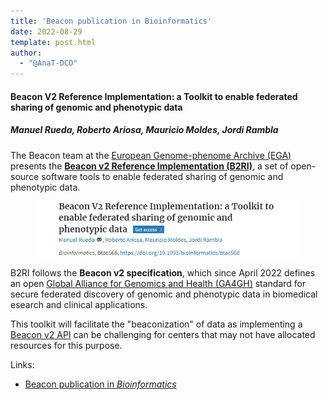 ```yaml
---
title: 'Beacon publication in Bioinformatics'
date: 2022-08-29
template: post.html
author: 
  - "@AnaT-DCO"
---
```


#### Beacon V2 Reference Implementation: a Toolkit to enable federated sharing of genomic and phenotypic data
##### Manuel Rueda, Roberto Ariosa, Mauricio Moldes, Jordi Rambla

The Beacon team at the [European Genome-phenome Archive (EGA)](https://ega-archive.org/) presents the [**Beacon v2 Reference Implementation (B2RI)**](https://doi.org/10.1093/bioinformatics/btac568), a set of open-source software tools to enable federated sharing of genomic and phenotypic data.

<figure>
<img src="/img/B2RI-toolkit-publication.jpg" style="width: 520px;" />
</figure>

<!--more-->

B2RI follows the **Beacon v2 specification**, which since April 2022 defines an open [Global Alliance for Genomics and Health (GA4GH)](https://www.ga4gh.org/) standard for secure federated discovery of genomic and phenotypic data in biomedical esearch and clinical applications.

This toolkit will facilitate the "beaconization" of data as implementing a [Beacon v2 API](https://beacon-project.io/) can be challenging for centers that may not have allocated resources for this purpose.

Links:
- [Beacon publication in *Bioinformatics*](https://academic.oup.com/bioinformatics/advance-article-abstract/doi/10.1093/bioinformatics/btac568/6671215?redirectedFrom=fulltext)
